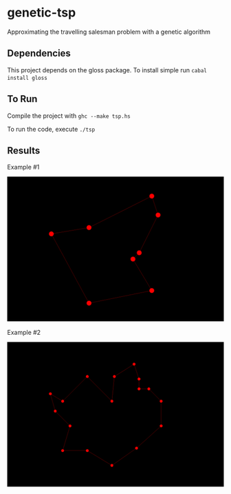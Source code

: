 # genetic-tsp
Approximating the travelling salesman problem with a genetic algorithm

## Dependencies
This project depends on the gloss package. To install simple run
`cabal install gloss`

## To Run

Compile the project with `ghc --make tsp.hs`

To run the code, execute `./tsp`

## Results

Example #1

![](assets/example1.png)

Example #2

![](assets/example2.png)
